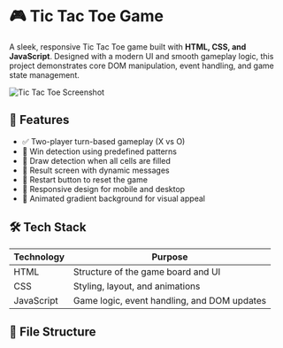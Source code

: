 # 🎮 Tic Tac Toe Game

A sleek, responsive Tic Tac Toe game built with **HTML, CSS, and JavaScript**. Designed with a modern UI and smooth gameplay logic, this project demonstrates core DOM manipulation, event handling, and game state management.

![Tic Tac Toe Screenshot](screenshot.png) <!-- Add your screenshot image here -->

## 🚀 Features

- ✅ Two-player turn-based gameplay (X vs O)
- 🧠 Win detection using predefined patterns
- 🤝 Draw detection when all cells are filled
- 🎉 Result screen with dynamic messages
- 🔄 Restart button to reset the game
- 📱 Responsive design for mobile and desktop
- 🌈 Animated gradient background for visual appeal

## 🛠️ Tech Stack

| Technology | Purpose |
|------------|---------|
| HTML       | Structure of the game board and UI |
| CSS        | Styling, layout, and animations |
| JavaScript | Game logic, event handling, and DOM updates |

## 📂 File Structure

